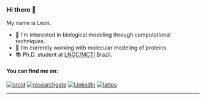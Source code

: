 ### Hi there 👋

<!--
**sulfierry/sulfierry** is a ✨ _special_ ✨ repository because its `README.md` (this file) appears on your GitHub profile.

Here are some ideas to get you started:

- 🔭 I’m currently working on ...
- 🌱 I’m currently learning ...
- 👯 I’m looking to collaborate on ...
- 🤔 I’m looking for help with ...
- 💬 Ask me about ...
- 📫 How to reach me: ...
- 😄 Pronouns: ...
- ⚡ Fun fact: ...
-->


My name is Leon. 

- 🧪 I'm interested in biological modeling through computational techniques.
- 🔭 I’m currently working with molecular modeling of proteins.
- 📚 Ph.D. student at [LNCC/MCTI](http://gmmsb.lncc.br/) Brazil.

#### You can find me on:

[![orcid](https://img.shields.io/badge/ORCID--_?style=social&logo=orcid)](https://orcid.org/0000-0003-0423-8043) [![researchgate](https://img.shields.io/badge/Research_Gate-00CCBB.svg?&style=flat&logo=ResearchGate&logoColor=white)](https://www.researchgate.net/profile/Leon-Sulfierry) [![LinkedIn](https://img.shields.io/badge/LinkedIn-0077B5?style=flat&logo=linkedin&logoColor=white)](https://www.linkedin.com/in/leon-sulfierry-3ab903152) [![lattes](https://img.shields.io/badge/Lattes-CNPq-blue?style=flat)](http://lattes.cnpq.br/7182596112371616)

---
